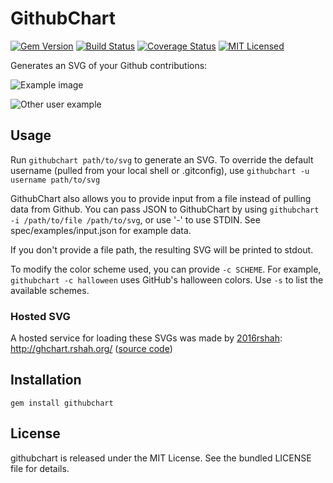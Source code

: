 GithubChart
============

[![Gem Version](https://img.shields.io/gem/v/githubchart.svg)](https://rubygems.org/gems/githubchart)
[![Build Status](https://img.shields.io/travis/com/akerl/githubchart.svg)](https://travis-ci.com/akerl/githubchart)
[![Coverage Status](https://img.shields.io/codecov/c/github/akerl/githubchart.svg)](https://codecov.io/github/akerl/githubchart)
[![MIT Licensed](https://img.shields.io/badge/license-MIT-green.svg)](https://tldrlegal.com/license/mit-license)

Generates an SVG of your Github contributions:

![Example image](http://akerl.github.io/githubchart/chart.svg)

![Other user example](http://akerl.github.io/githubchart/other_user.svg)

## Usage

Run `githubchart path/to/svg` to generate an SVG. To override the default username (pulled from your local shell or .gitconfig), use `githubchart -u username path/to/svg`

GithubChart also allows you to provide input from a file instead of pulling data from Github. You can pass JSON to GithubChart by using `githubchart -i /path/to/file /path/to/svg`, or use '-' to use STDIN. See spec/examples/input.json for example data.

If you don't provide a file path, the resulting SVG will be printed to stdout.

To modify the color scheme used, you can provide `-c SCHEME`. For example, `githubchart -c halloween` uses GitHub's halloween colors. Use `-s` to list the available schemes.

### Hosted SVG

A hosted service for loading these SVGs was made by [2016rshah](https://github.com/2016rshah): http://ghchart.rshah.org/ ([source code](https://github.com/2016rshah/githubchart-api))

## Installation

    gem install githubchart

## License

githubchart is released under the MIT License. See the bundled LICENSE file for details.

